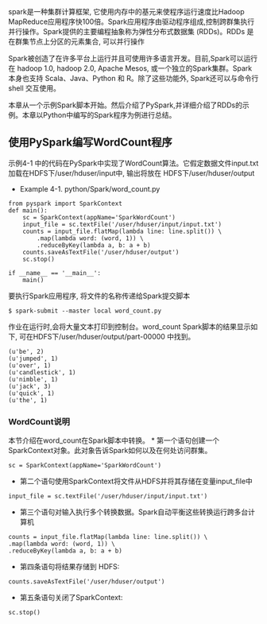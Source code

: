 spark是一种集群计算框架, 它使用内存中的基元来使程序运行速度比Hadoop MapReduce应用程序快100倍。Spark应用程序由驱动程序组成,控制跨群集执行并行操作。Spark提供的主要编程抽象称为弹性分布式数据集 (RDDs)。RDDs 是在群集节点上分区的元素集合, 可以并行操作

Spark被创造了在许多平台上运行并且可使用许多语言开发。目前,Spark可以运行在 hadoop 1.0, hadoop 2.0, Apache Mesos, 或一个独立的Spark集群。Spark本身也支持 Scala、Java、Python 和 R。除了这些功能外, Spark还可以与命令行 shell 交互使用。

本章从一个示例Spark脚本开始。然后介绍了PySpark,并详细介绍了RDDs的示例。本章以Python中编写的Spark程序为例进行总结。

<h2>使用PySpark编写WordCount程序</h2>

示例4-1 中的代码在PySpark中实现了WordCount算法。它假定数据文件input.txt加载在HDFS下/user/hduser/input中, 输出将放在 HDFS下/user/hduser/output

* Example 4-1. python/Spark/word_count.py

```
from pyspark import SparkContext
def main():
    sc = SparkContext(appName='SparkWordCount')
    input_file = sc.textFile('/user/hduser/input/input.txt')
    counts = input_file.flatMap(lambda line: line.split()) \
        .map(lambda word: (word, 1)) \
        .reduceByKey(lambda a, b: a + b)
    counts.saveAsTextFile('/user/hduser/output')
    sc.stop()

if __name__ == '__main__':
    main()
```

要执行Spark应用程序, 将文件的名称传递给Spark提交脚本

```
$ spark-submit --master local word_count.py
```

作业在运行时,会将大量文本打印到控制台。word_count Spark脚本的结果显示如下, 可在HDFS下/user/hduser/output/part-00000 中找到。

```
(u'be', 2)
(u'jumped', 1)
(u'over', 1)
(u'candlestick', 1)
(u'nimble', 1)
(u'jack', 3)
(u'quick', 1)
(u'the', 1)
```

<h3>WordCount说明</h3>
本节介绍在word_count在Spark脚本中转换。
* 第一个语句创建一个SparkContext对象。此对象告诉Spark如何以及在何处访问群集。

```
sc = SparkContext(appName='SparkWordCount')
```

* 第二个语句使用SparkContext将文件从HDFS并将其存储在变量input_file中
```
input_file = sc.textFile('/user/hduser/input/input.txt')
```

* 第三个语句对输入执行多个转换数据。Spark自动平衡这些转换运行跨多台计算机

```
counts = input_file.flatMap(lambda line: line.split()) \
.map(lambda word: (word, 1)) \
.reduceByKey(lambda a, b: a + b)
```

* 第四条语句将结果存储到 HDFS:

```
counts.saveAsTextFile('/user/hduser/output')
```

* 第五条语句关闭了SparkContext:

```
sc.stop()
```

